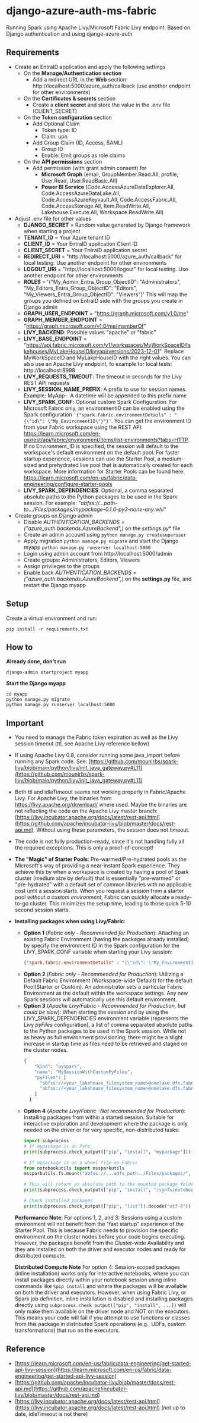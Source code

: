 # django-azure-auth-ms-fabric
Running Spark using Apache Livy/Microsoft Fabric Livy endpoint. Based on Django authentication and using django-azure-auth

## Requirements
- Create an EntraID application and apply the following settings
    - On the **Manage/Authentication section**
        - Add a redirect URL in the **Web** section: http://localhost:5000/azure_auth/callback (use another endpoint for other environments)
    - On the **Certificates & secrets** section
        - Create a **client secret** and store the value in the .env file (CLIENT_SECRET)
    - On the **Token configuration** section
        - Add Optional Claim
            - Token type: ID
            - Claim: upn
        - Add Group Claim (ID, Access, SAML)
            - Group ID
            - Enable: Emit groups as role claims
    - On the **API permissions** section
        - Add permission (with grant admin consent) for
            - **Microsoft Graph** (email, GroupMember.Read.All, profile, User.Read, User.ReadBasic.All)
            - **Power BI Service** (Code.AccessAzureDataExplorer.All, Code.AccessAzureDataLake.All, Code.AccessAzureKeyvault.All, Code.AccessFabric.All, Code.AccessStorage.All, Item.ReadWrite.All, Lakehouse.Execute.All, Workspace.ReadWrite.All)
- Adjust .env file for other values
    - **DJANGO_SECRET** = Random value generated by Django framework when starting a project
    - **TENANT_ID** = Your Azure tenant ID
    - **CLIENT_ID** = Your EntraID application Client ID
    - **CLIENT_SECRET** = Your EntraID application secret
    - **REDIRECT_URI** = "http://localhost:5000/azure_auth/callback" for local testing. Use another endpoint for other environments
    - **LOGOUT_URI** = "http://localhost:5000/logout" for local testing. Use another endpoint for other environments
    - **ROLES** = '{"My_Admin_Entra_Group_ObjectID": "Administrators", "My_Editors_Entra_Group_ObjectID": "Editors", "My_Viewers_Entra_Group_ObjectID": "Viewers"}' This will map the groups you defined on EntraID side with the groups you create in Django admin
    - **GRAPH_USER_ENDPOINT** = "https://graph.microsoft.com/v1.0/me"
    - **GRAPH_MEMBER_ENDPOINT** = "https://graph.microsoft.com/v1.0/me/memberOf"
    - **LIVY_BACKEND**: Possible values "apache" or "fabric"
    - **LIVY_BASE_ENDPOINT** = "https://api.fabric.microsoft.com/v1/workspaces/MyWorkSpaceID/lakehouses/MyLakeHouseID/livyapi/versions/2023-12-01". Replace MyWorkSpaceID and MyLakeHouseID with the right values. You can also use an Apache Livy endpoint, fo example for local tests: http://localhost:8998
    - **LIVY_REQUESTS_TIMEOUT**: The timeout in seconds for the Livy REST API requests
    - **LIVY_SESSION_NAME_PREFIX**: A prefix to use for session names. Example: MyApp-. A datetime will be appended to this prefix name
    - **LIVY_SPARK_CONF**: Optional custom Spark Configuration.
    For Microsoft Fabric only, an environmentID can be enabled using the Spark configuration ```'{"spark.fabric.environmentDetails" : "{\"id\": \"My_EnvironmentID\"}"}'```. You can get the environment ID from your Fabric workspace using the REST API: https://learn.microsoft.com/en-us/rest/api/fabric/environment/items/list-environments?tabs=HTTP. If no Environment_ID is specified, the session will default to the workspace's default environment on the default pool. For faster startup experience, sessions can use the Starter Pool, a medium-sized and prehydrated live pool that is automatically created for each workspace. More information for Starter Pools can be found here: https://learn.microsoft.com/en-us/fabric/data-engineering/configure-starter-pools
    - **LIVY_SPARK_DEPENDENCIES**: Optional, a comma separated absolute paths to the Python packages to be used in the Spark session. For example: *"abfss://...path-to.../Files/packages/mypackage-0.1.0-py3-none-any.whl"*
- Create groups on Django admin
    - Disable *AUTHENTICATION_BACKENDS = ("azure_auth.backends.AzureBackend",)* on the *settings.py** file
    - Create an admin account using ```python manage.py createsuperuser```
    - Apply migration ```python manage.py migrate``` and start the Django myapp ```python manage.py runserver localhost:5000```
    - Login using admin account from http://localhost:5000/admin
    - Create groups: Administrators, Editors, Viewers
    - Assign privileges to the groups
    - Enable back *AUTHENTICATION_BACKENDS = ("azure_auth.backends.AzureBackend",)* on the **settings.py** file, and restart the Django myapp

## Setup
Create a virtual environment and run:
```
pip install -r requirements.txt
```

## How to
**Already done, don't run**
```
django-admin startproject myapp
```

**Start the Django myapp**
```
cd myapp
python manage.py migrate
python manage.py runserver localhost:5000
```

## Important
- You need to manage the Fabric token expiration as well as the Livy session timeout (ttl, see Apache Livy reference bellow)
- If using Apache Livy 0.8, consider running some java_import before running any Spark code. See: [https://github.com/mounirbs/spark-livy/blob/main/python/livy/init_java_gateway.py#L11](https://github.com/mounirbs/spark-livy/blob/main/python/livy/init_java_gateway.py#L11) 
- Both ttl and idleTimeout seems not working properly in Fabric/Apache Livy. For Apache Livy, the binaries from https://livy.apache.org/download/ where used. Maybe the binaries are not reflecting the code on the Apache Livy master branch: [https://livy.incubator.apache.org/docs/latest/rest-api.html](https://github.com/apache/incubator-livy/blob/master/docs/rest-api.md). Without using these parameters, the session does not timeout.
- The code is not fully production-ready, since it's not handling fully all the required exceptions. This is only a proof-of-concept!
- **The "Magic" of Starter Pools**:
  Pre-warmed/Pre-hydrated pools as the Microsoft's way of providing a near-instant Spark experience. They achieve this by when a workspace is created by having a pool of Spark cluster (medium size by default) that is essentially "pre-warmed" or "pre-hydrated" with a default set of common libraries with no applicable cost until a session starts. When you request a session from a starter pool *without a custom environment*, Fabric can quickly allocate a ready-to-go cluster. This minimizes the setup time, leading to those quick 5-10 second session starts.
- **Installing packages when using Livy/Fabric**:
    - **Option 1** (*Fabric only - Recommended for Production*): Attaching an existing Fabric Environment (having the packages already installed) by specify the environment ID in the Spark configuration for the LIVY_SPARK_CONF variable when starting your Livy session: 
      ```json
      {"spark.fabric.environmentDetails" : "{\"id\": \"My_EnvironmentID\"}"}
      ```      
    - **Option 2** (*Fabric only - Recommended for Production*): Utilizing a Default Fabric Environment (Workspace-wide Default) for the default Pool(Starter or Custom). An administrator sets a particular Fabric Environment as the default within the workspace settings. Any new Spark sessions will automatically use this default environment.
    - **Option 3** (*Apache Livy/Fabric - Recommended for Production, but could be slow*): When starting the session and by using the LIVY_SPARK_DEPENDENCIES environment variable (represents the Livy *pyFiles* configuration), a list of comma separated absolute paths to the Python packages to be used in the Spark session. While not as heavy as full environment provisioning, there might be a slight increase in startup time as files need to be retrieved and staged on the cluster nodes.
      ```python
      {
          "kind": "pyspark",
          "name": "MySessionWithCustomPyFiles",
          "pyFiles": [
            "abfss://<your_lakehouse_filesystem_name>@onelake.dfs.fabric.microsoft.com/<your_lakehouse_name>/Files/my_module.py",
            "abfss://<your_lakehouse_filesystem_name>@onelake.dfs.fabric.microsoft.com/<your_lakehouse_name>/Files/my_package.whl"
          ]
        }
      ```
    - **Option 4** (*Apache Livy/Fabric -Not recommended for Production*): Installing packages from within a started session. Suitable for interactive exploration and development where the package is only needed on the driver or for very specific, non-distributed tasks:
      ```python
      import subprocess
      # If mypackage is on PyPi
      print(subprocess.check_output(["pip", "install", "mypackage"]))

      # If mypackage is on a wheel file on Fabric
      from notebookutils import mssparkutils  
      mssparkutils.fs.mount("abfss://...adfs_path../Files/packages/", "/packages")
      
      # This will return an absolute path to the mounted package folder (/synfs/notebook/xxx-yyy-zzz/packages)
      print(subprocess.check_output(["pip", "install", "/synfs/notebook/xxx-yyy-zzz/packages/mypackage-0.1.0-py3-none-any.whl"]))

      # Check installed packages      
      print(subprocess.check_output(["pip", "list"]).decode("utf-8"))
      ```
  **Performance Note**: For options 1, 2, and 3: Sessions using a custom environment will not benefit from the "fast startup" experience of the Starter Pool. This is because Fabric needs to provision the specific environment on the cluster nodes before your code begins executing. However, the packages benefit from the Cluster-wide Availability and they are installed on both the driver and executor nodes and ready for distributed compute.
  
  **Distributed Compute Note** For option 4: Session-scoped packages (inline installation) works only for interactive notebooks, where you can install packages directly within your notebook session using inline commands like `%pip install` and where the packages will be available on both the driver and executors. However, when using Fabric Livy, or Spark job definition, inline installation is disabled and installing packages directly using `subprocess.check_output(["pip", "install", ...])` will only make them available on the driver node and NOT on the executors. This means your code will fail if you attempt to use functions or classes from this package in distributed Spark operations (e.g., UDFs, custom transformations) that run on the executors.

## Reference
- [https://learn.microsoft.com/en-us/fabric/data-engineering/get-started-api-livy-session](https://learn.microsoft.com/en-us/fabric/data-engineering/get-started-api-livy-session)
- [https://github.com/apache/incubator-livy/blob/master/docs/rest-api.md](https://github.com/apache/incubator-livy/blob/master/docs/rest-api.md)
- [https://livy.incubator.apache.org/docs/latest/rest-api.html](https://livy.incubator.apache.org/docs/latest/rest-api.html) (not up to date, idleTimeout is not there)
